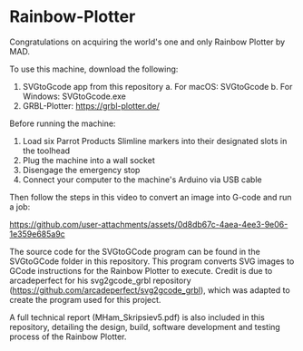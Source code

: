 # Rainbow-Plotter

Congratulations on acquiring the world's one and only Rainbow Plotter by MAD.

To use this machine, download the following:
1. SVGtoGcode app from this repository
   a. For macOS: SVGtoGcode
   b. For Windows: SVGtoGcode.exe
3. GRBL-Plotter: https://grbl-plotter.de/

Before running the machine:
1. Load six Parrot Products Slimline markers into their designated slots in the toolhead
2. Plug the machine into a wall socket
3. Disengage the emergency stop
4. Connect your computer to the machine's Arduino via USB cable

Then follow the steps in this video to convert an image into G-code and run a job:

https://github.com/user-attachments/assets/0d8db67c-4aea-4ee3-9e06-1e359e685a9c


The source code for the SVGtoGCode program can be found in the SVGtoGCode folder in this repository. This program converts SVG images to GCode instructions for the Rainbow Plotter to execute. Credit is due to arcadeperfect for his svg2gcode_grbl repository (https://github.com/arcadeperfect/svg2gcode_grbl), which was adapted to create the program used for this project.

A full technical report (MHam_Skripsiev5.pdf) is also included in this repository, detailing the design, build, software development and testing process of the Rainbow Plotter.
